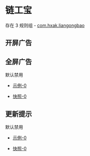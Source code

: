 # 链工宝

存在 3 规则组 - [com.hxak.liangongbao](/src/apps/com.hxak.liangongbao.ts)

## 开屏广告

## 全屏广告

默认禁用

- [示例-0](https://e.gkd.li/5755f383-7dc2-40bc-a747-49e324ef7af9)

- [快照-0](https://i.gkd.li/i/17770893)

## 更新提示

默认禁用

- [示例-0](https://e.gkd.li/60d0bef4-987e-4d6a-90c5-3024a43ca81d)

- [快照-0](https://i.gkd.li/i/18140953)
